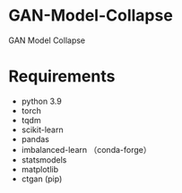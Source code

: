 # GAN-Model-Collapse
GAN Model Collapse

# Requirements
* python 3.9
* torch
* tqdm
* scikit-learn
* pandas
* imbalanced-learn （conda-forge）
* statsmodels
* matplotlib
* ctgan (pip)